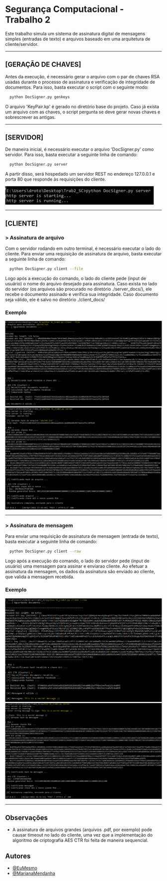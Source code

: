 
# Segurança Computacional - Trabalho 2

Este trabalho simula um sistema de assinatura digital de mensagens simples (entradas de texto) e arquivos baseado em uma arquitetura de cliente/servidor.

-----

## [GERAÇÃO DE CHAVES]

Antes da execução, é necessário gerar o arquivo com o par de chaves RSA usadas durante o processo de assinatura e verificação de integridade de documentos. Para isso, basta executar o script com o seguinte modo:

```bash
  python DocSigner.py genkeys
```

O arquivo 'KeyPair.kp' é gerado no diretório base do projeto. Caso já exista um arquivo com as chaves, o script pergunta se deve gerar novas chaves e sobrescrever as antigas.

-----

## [SERVIDOR]

De maneira inicial, é necessário executar o arquivo 'DocSigner.py' como servidor. Para isso, basta executar a seguinte linha de comando:

```bash
  python DocSigner.py server
```

A partir disso, será hospedado um servidor REST no endereço 127.0.0.1 e porta 80 que responde às requisições do cliente.

![App Screenshot](https://github.com/MateusCavalc/Trab2_SC/blob/main/rel/server_exemplo.png)

-----

## [CLIENTE]
### > Assinatura de arquivo

Com o servidor rodando em outro terminal, é necessário executar o lado do cliente. Para enviar uma requisição de assinatura de arquivo, basta executar a seguinte linha de comando:

```bash
  python DocSigner.py client --file
```

Logo após a execução do comando, o lado do cliente pede (input de usuário) o nome do arquivo desejado para assinatura. Caso exista no lado do servidor (os arquivos são procurado no diretório ./server_docs/), ele recebe o documento assinado e verifica sua integridade. Caso documento seja válido, ele é salvo no diretório ./client_docs/

### Exemplo

![App Screenshot](https://github.com/MateusCavalc/Trab2_SC/blob/main/rel/modo2_client.png)
![App Screenshot](https://github.com/MateusCavalc/Trab2_SC/blob/main/rel/modo2_server.png)

-----

### > Assinatura de mensagem
Para enviar uma requisição de assinatura de mensagem (entrada de texto), basta executar a seguinte linha de comando:

```bash
  python DocSigner.py client --raw
```

Logo após a execução do comando, o lado do servidor pede (input de usuário) uma mensagem para assinar e enviarao cliente. Ao efetuar a assinatura da mensagem, os dados da assinatura são enviado ao cliente, que valida a mensagem recebida.

### Exemplo

![App Screenshot](https://github.com/MateusCavalc/Trab2_SC/blob/main/rel/modo1_client.png)
![App Screenshot](https://github.com/MateusCavalc/Trab2_SC/blob/main/rel/modo1_server.png)

-----

## Observações

- A assinatura de arquivos grandes (arquivos .pdf, por exemplo) pode causar timeout no lado do cliente, uma vez que a implementação do algoritmo de criptografia AES CTR foi feita de maneira sequencial.


## Autores

- [@EuMesmo](https://github.com/MateusCavalc)
- [@MarianaMendanha](https://github.com/MarianaMendanha)
